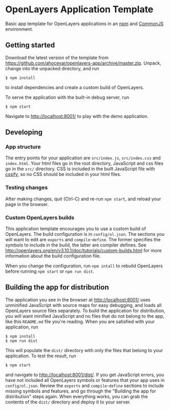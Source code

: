 # OpenLayers Application Template

Basic app template for OpenLayers applications in an [npm](https://www.npmjs.com) and [CommonJS](http://www.commonjs.org) environment.

## Getting started

Download the latest version of the template from https://github.com/ahocevar/openlayers-app/archive/master.zip. Unpack, change into the unpacked directory, and run

```
$ npm install
```

to install dependencies and create a custom build of OpenLayers.

To serve the application with the built-in debug server, run

```
$ npm start
```

Navigate to [http://localhost:8001/](http://localhost:8001/) to play with the demo application.

## Developing

### App structure

The entry points for your application are `src/index.js`, `src/index.css` and `index.html`. Your html files go in the root directory, JavaScript and css files go in the `src/` directory. CSS is included in the built JavaScript file with [cssify](https://www.npmjs.com/package/cssify), so no CSS should be included in your html files.

### Testing changes

After making changes, quit (Ctrl-C) and re-run `npm start`, and reload your page in the browser.

### Custom OpenLayers builds

This application template encourages you to use a custom build of OpenLayers. The build configuration is in `config/ol.json`. The sections you will want to edit are `exports` and `compile`-`define`. The former specifies the symbols to include in the build, the latter are compiler defines. See http://openlayers.org/en/v3.10.1/doc/tutorials/custom-builds.html for more information about the build configuration file.

When you change the configuration, run `npm intall` to rebuild OpenLayers before running `npm start` or `npm run dist`.

## Building the app for distribution

The application you see in the browser at [http://localhost:8001/](http://localhost:8001/) uses unminified JavaScript with source maps for easy debugging, and loads all OpenLayers source files separately. To build the application for distribution, you will want minified JavaScript and no files that do not belong to the app, like this `README.md` file you're reading. When you are satisfied with your application, run

```
$ npm install
$ npm run dist
```

This will populate the `dist/` directory with only the files that belong to your application. To test the result, run

```
$ npm start
```

and navigate to [http://localhost:8001/dist/](http://localhost:8001/dist/). If you get JavaScript errors, you have not included all OpenLayers symbols or features that your app uses in `config/ol.json`. Review the `exports` and `compile`-`define` sections to include missing symbols and features, and go through the "Building the app for distribution" steps again. When everything works, you can grab the contents of the `dist/` directory and deploy it to your server.
